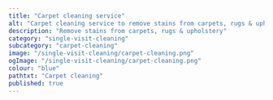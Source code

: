 ```yaml
---
title: "Carpet cleaning service"
alt: "Carpet cleaning service to remove stains from carpets, rugs & upholstery with BaseLink"
description: "Remove stains from carpets, rugs & upholstery"
category: "single-visit-cleaning"
subcategory: "carpet-cleaning"
image: "/single-visit-cleaning/carpet-cleaning.png"
ogImage: "/single-visit-cleaning/carpet-cleaning.png"
colour: "blue"
pathtxt: "Carpet cleaning"
published: true
---
```

